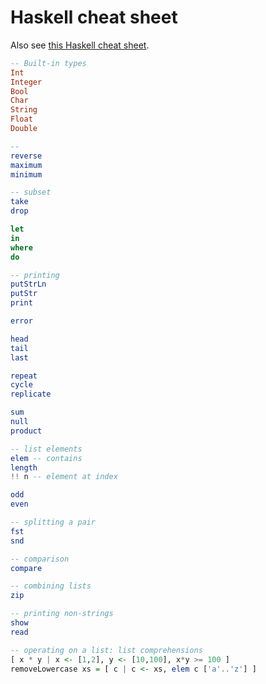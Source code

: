 # Haskell cheat sheet

Also see [this Haskell cheat sheet](https://jutge.org/doc/haskell-cheat-sheet.pdf).

```haskell
-- Built-in types
Int
Integer
Bool
Char
String
Float
Double

-- 
reverse
maximum
minimum

-- subset
take
drop

let
in
where
do

-- printing
putStrLn
putStr
print

error

head
tail
last

repeat
cycle
replicate

sum
null
product

-- list elements
elem -- contains
length
!! n -- element at index

odd
even

-- splitting a pair
fst
snd

-- comparison
compare

-- combining lists
zip

-- printing non-strings
show
read

-- operating on a list: list comprehensions
[ x * y | x <- [1,2], y <- [10,100], x*y >= 100 ]
removeLowercase xs = [ c | c <- xs, elem c ['a'..'z'] ]
```

